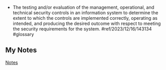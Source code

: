 - The testing and/or evaluation of the management, operational, and technical security controls in an information system to determine the extent to which the controls are implemented correctly, operating as intended, and producing the desired outcome with respect to meeting the security requirements for the system. #ref/2023/12/16/143134 #glossary
## My Notes
[Notes](mynotes/security-assessment-and-testing-notes.md)

